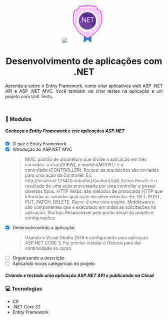 <div align="center">
    <img src="https://hermes.digitalinnovation.one/site/images/logo-footer.png" width="300">
    <img src="dotnet.png" width="120">
</div>
<h1 align="center">Desenvolvimento de aplicações com .NET</h1>

<p align="justify">Aprenda a sobre o Entity Framework, como criar aplicativos web ASP .NET API e ASP .NET MVC. Você também vai criar testes na aplicação e um projeto com Unit Tests.</p>

<div align="center">
    <img src="">
</div>


### :memo: Modulos

##### Conheça o Entity Framework e crie aplicações ASP.NET
 - [x] O que é Entity Framework
 - [x] Introdução ao ASP.NET MVC
    > MVC: padrão de arquitetura que divide a aplicação em três camadas: a visão(VIEW), o modelo(MODEL) e o controlador(CONTROLLER).
    Routes: as requisições são enviadas para uma ação da Controller. Ex: http://localhost:1234/{controller}/{action}/{id}
    Action Result: é o resultado de uma ação processada por uma controller e possui diversos tipos.
    HTTP Verbs: são métodos de protocolos HTTP que informão ao servidor qual ação ele deve executar. Ex: GET, POST, PUT, PATCH, DELETE.
    Razer: é uma view engine.
    Middlewares: são componentes que é executado em todas as solicitações na aplicação.
    Startup: Responsável pelo ponto inicial do projeto e configurações.
 - [x] Desenvolvimendo a aplicação
    > Usando o Visual Studio 2019 e configurando uma aplicação ASP.NET CORE 3.
    Foi preciso instalar o Dblocal para dar continuidade ao curso.
 - [ ] Organizando a descrição
 - [ ] Aplicando novas categorioas no projeto

##### Criando e testado uma aplicação ASP.NET API e publicando na Cloud

### :computer: Tecnologias

 - C#
 - .NET Core 3.1
 - Entity Framework
